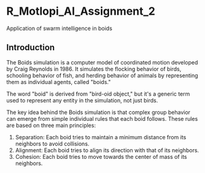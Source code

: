 # R_Motlopi_AI_Assignment_2
Application of swarm intelligence in boids
## Introduction
The Boids simulation is a computer model of coordinated motion developed by Craig Reynolds in 1986. It simulates the flocking behavior of birds, schooling behavior of fish, and herding behavior of animals by representing them as individual agents, called "boids."

The word "boid" is derived from "bird-oid object," but it's a generic term used to represent any entity in the simulation, not just birds.

The key idea behind the Boids simulation is that complex group behavior can emerge from simple individual rules that each boid follows. These rules are based on three main principles:

1. Separation: Each boid tries to maintain a minimum distance from its neighbors to avoid collisions.
2. Alignment: Each boid tries to align its direction with that of its neighbors.
3. Cohesion: Each boid tries to move towards the center of mass of its neighbors.
